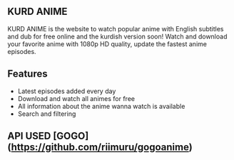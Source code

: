 ## KURD ANIME

KURD ANIME is the website to watch popular anime with English subtitles and dub for free online and the kurdish version soon! Watch and download your favorite anime with 1080p HD quality, update the fastest anime episodes.

## Features
 - Latest episodes added every day
 - Download and watch all animes for free
 - All information about the anime wanna watch is available
 - Search and filtering
 

## API USED [GOGO] (https://github.com/riimuru/gogoanime)